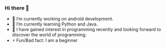 ### Hi there 👋



- 🔭 I’m currently working on android development.
- 🌱 I’m currently learning Python and Java.
- 👯 I have gained interest in programming recently and looking forward to discover the world of programming.
- ⚡ Fun/Bad fact: I am a beginner


<!-- <div>
  <h1>My Stats though very bad.</h1>
  <img src="https://github-readme-stats.vercel.app/api?username=Nisarg0007&&show_icons=true&theme=tokyonight">
  <h2>Languages I use</h2>
  <img src="https://github-readme-stats.vercel.app/api/top-langs/?username=Nisarg0007&theme=tokyonight">
</div> -->
